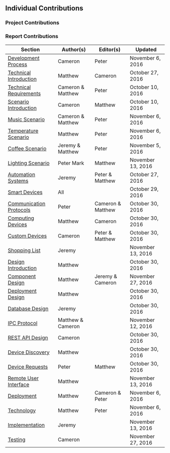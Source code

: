 ## Individual Contributions

### Project Contributions

### Report Contributions

| Section                                   | Author(s)         | Editor(s)         | Updated           |
| ---------------------------------------   | ----------------- | --------------    | ----------------  |
| [Development Process](#section-2-3)       | Cameron           | Peter             | November 6, 2016  |
| [Technical Introduction](#section-3-1-1)  | Matthew           | Cameron           | October 27, 2016  |
| [Technical Requirements](#section-3-2)    | Cameron & Matthew | Peter             | October 10, 2016  |
| [Scenario Introduction](#section-3-3-0)   | Cameron           | Matthew           | October 10, 2016  |
| [Music Scenario](#section-3-3-1)          | Cameron & Matthew | Peter             | November 6, 2016  |
| [Temperature Scenario](#section-3-3-2)    | Matthew           | Peter             | November 6, 2016  |
| [Coffee Scenario](#section-3-3-3)         | Jeremy & Matthew  | Peter             | November 5, 2016  |
| [Lighting Scenario](#section-3-3-4)       | Peter Mark        | Matthew           | November 13, 2016 |
| [Automation Systems](#section-3-4-1)      | Jeremy            | Peter & Matthew   | October 27, 2016  |
| [Smart Devices](#section-3-4-2)           | All               |                   | October 29, 2016  |
| [Communication Protocols](#section-3-4-3) | Peter             | Cameron & Matthew | October 30, 2016  |
| [Computing Devices](#section-3-4-4)       | Matthew           | Cameron           | October 30, 2016  |
| [Custom Devices](#section-3-4-5)          | Cameron           | Peter & Matthew   | October 30, 2016  |
| [Shopping List](#section-4-5-6)           | Jeremy            |                   | November 13, 2016 |
| [Design Introduction](#section-3-5-1)     | Matthew           |                   | October 30, 2016  |
| [Component Design](#section-3-5-2)        | Matthew           | Jeremy & Cameron  | November 27, 2016 |
| [Deployment Design](#section-3-5-3)       | Matthew           |                   | October 30, 2016  |
| [Database Design](#section-3-5-4)         | Jeremy            |                   | October 30, 2016  |
| [IPC Protocol](#section-3-5-5)            | Matthew & Cameron |                   | November 12, 2016 |
| [REST API Design](#section-3-5-6)         | Cameron           |                   | October 30, 2016  |
| [Device Discovery](#section-3-5-7)        | Matthew           |                   | October 30, 2016  |
| [Device Requests](#section-3-5-8)         | Peter             | Matthew           | October 30, 2016  |
| [Remote User Interface](#section-3-5-9)   | Matthew           |                   | November 13, 2016 |
| [Deployment](#section-3-6-1)              | Matthew           | Cameron & Peter   | November 6, 2016  |
| [Technology](#section-3-6-2)              | Matthew           | Peter             | November 6, 2016  |
| [Implementation](#section-3-6-3)          | Jeremy            |                   | November 13, 2016 |
| [Testing](#section-testing)               | Cameron           |                   | November 27, 2016 |




